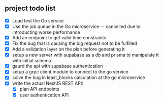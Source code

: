 ## project todo list

- [x] Load test the Go service
- [x] Use the job queue in the Go microservice -- cancelled due to introducting worse performance
- [x] Add an endpoint to get valid time constraints
- [x] Fix the bug that is causing the big request not to be fulfilled
- [x] Add a validation layer on the plan before generating it
- [x] setup a new server with supabase as a db and prisma to manipulate it with initial schema
- [x] gaurd the api with supabase authentication
- [x] setup a grpc client module to connect to the go service
- [x] solve the bug in least_blocks calculation at the go microservice
- [x] write the actual NestJS REST API:
  - [x] plan API endpoints
  - [x] user authentication API
